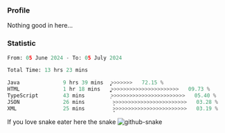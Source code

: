 ### Profile 

Nothing good in here...

### Statistic
<!--START_SECTION:waka-->

```python
From: 05 June 2024 - To: 05 July 2024

Total Time: 13 hrs 23 mins

Java              9 hrs 39 mins   ͎͎͎͎͎͎͎͎͎͎͎͎͎͎͎͎͎͎>>>>>>>   72.15 %
HTML              1 hr 18 mins    ͎͎͚>>>>>>>>>>>>>>>>>>>>>>   09.73 %
TypeScript        43 mins         ͎>>>>>>>>>>>>>>>>>>>>>>>>   05.40 %
JSON              26 mins         ̞>>>>>>>>>>>>>>>>>>>>>>>>   03.28 %
XML               25 mins         ̞>>>>>>>>>>>>>>>>>>>>>>>>   03.19 %
```

<!--END_SECTION:waka-->

If you love snake eater here the snake 
<picture>
  <source media="(prefers-color-scheme: dark)" srcset="https://github.com/pradana4648/pradana4648/blob/c0566a83ca6ea5f2e46bab00e717c4c82b4b5c4c/github-contribution-grid-snake-dark.svg" />
  <source media="(prefers-color-scheme: light)" srcset="https://github.com/pradana4648/pradana4648/blob/c0566a83ca6ea5f2e46bab00e717c4c82b4b5c4c/github-contribution-grid-snake.svg" />
  <img alt="github-snake" src="https://github.com/pradana4648/pradana4648/blob/c0566a83ca6ea5f2e46bab00e717c4c82b4b5c4c/github-contribution-grid-snake.svg" />
</picture>
